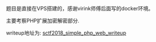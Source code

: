 题目是直接在VPS搭建的，感谢virink师傅后面写的docker环境。

主要考察PHP扩展加密解密部分.

writeup地址为: [sctf2018_simple_php_web_writeup](https://www.cnblogs.com/iamstudy/articles/sctf2018_simple_php_web_writeup.html)
